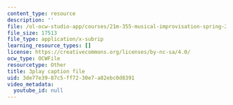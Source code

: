 ```yaml
---
content_type: resource
description: ''
file: /ol-ocw-studio-app/courses/21m-355-musical-improvisation-spring-2013/3de77e3987c5ff7230e7a82ebc0d8391_s31hXhmhUws.srt
file_size: 17513
file_type: application/x-subrip
learning_resource_types: []
license: https://creativecommons.org/licenses/by-nc-sa/4.0/
ocw_type: OCWFile
resourcetype: Other
title: 3play caption file
uid: 3de77e39-87c5-ff72-30e7-a82ebc0d8391
video_metadata:
  youtube_id: null
---
```

